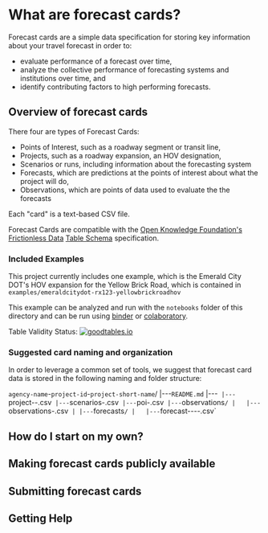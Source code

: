 # What are forecast cards?

Forecast cards are a simple data specification for storing key information about your travel forecast in order to:  
 - evaluate performance of a forecast over time,    
 - analyze the collective performance of forecasting systems and institutions over time, and 
 - identify contributing factors to high performing forecasts.  


## Overview of forecast cards

There four are types of Forecast Cards:
 - Points of Interest, such as a roadway segment or transit line,
 - Projects, such as a roadway expansion, an HOV designation,
 - Scenarios or runs, including information about the forecasting system
 - Forecasts, which are predictions at the points of interest about what the project will do,
 - Observations, which are points of data used to evaluate the the forecasts
 
 Each "card" is a text-based CSV file.  
 
Forecast Cards are compatible with the [Open Knowledge Foundation's]() [Frictionless Data](http://frictionlessdata.io) [Table Schema]( https://github.com/frictionlessdata/specs/blob/master/specs/table-schema.md) specification.

### Included Examples

This project currently includes one example, which is the Emerald City DOT's HOV expansion for the Yellow Brick Road, which is contained in `examples/emeraldcitydot-rx123-yellowbrickroadhov`

This example can be analyzed and run with the `notebooks` folder of this directory and can be run using [binder](http://www.mybinder.org) or [colaboratory](https://colab.research.google.com).

Table Validity Status:  [![goodtables.io](https://goodtables.io/badge/github/e-lo/forecast-cards.svg)](https://goodtables.io/github/e-lo/forecast-cards)

### Suggested card naming and organization

In order to leverage a common set of tools, we suggest that forecast card data is stored in the following naming and folder structure:

`agency-name`-`project-id`-`project-short-name`/
   |---`README.md`
   |---`
   |---`project-<project-id>-<project-short-name>.csv`
   |---`scenarios-<project-id>.csv`
   |---`poi-<project-id>.csv`
   |---`observations`/
   |   |---`observations-<date>.csv`
   |
   |---`forecasts`/
   |   |---`forecast-<scenario-id>-<scenario-year>-<forecast-creation>-<forecast-id>.csv`


## How do I start on my own?

## Making forecast cards publicly available

## Submitting forecast cards

## Getting Help

